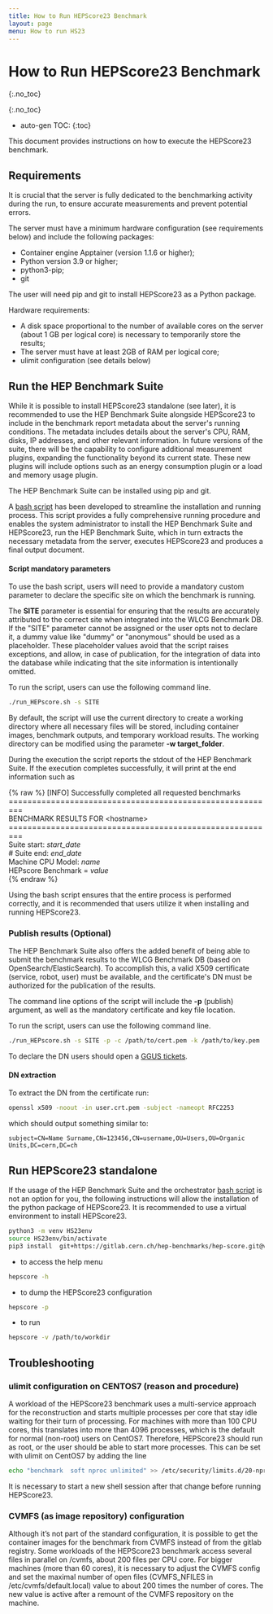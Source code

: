 ```yaml
---
title: How to Run HEPScore23 Benchmark
layout: page
menu: How to run HS23
---
```


# How to Run HEPScore23 Benchmark
{:.no_toc}

{:.no_toc}
* auto-gen TOC:
{:toc}

This document provides instructions on how to execute the HEPScore23 benchmark.

## Requirements

It is crucial that the server is fully dedicated to the benchmarking activity during the run, to ensure accurate measurements and prevent potential errors.

The server must have a minimum hardware configuration (see requirements below) and include the following packages:
   * Container engine Apptainer (version 1.1.6 or higher);
   * Python version 3.9 or higher;
   * python3-pip;
   * git

The user will need pip and git to install HEPScore23 as a Python package.

Hardware requirements:
   * A disk space proportional to the number of available cores on the server (about 1 GB per logical core) is necessary to temporarily store the results;
   * The server must have at least 2GB of RAM per logical core;
   * ulimit configuration (see details below)



## Run the HEP Benchmark Suite

While it is possible to install HEPScore23 standalone (see later), it is recommended to use the HEP Benchmark Suite alongside HEPScore23 to include in the benchmark report metadata about the server's running conditions. The metadata includes details about the server's CPU, RAM, disks, IP addresses, and other relevant information. In future versions of the suite, there will be the capability to configure additional measurement plugins, expanding the functionality beyond its current state. These new plugins will include options such as an energy consumption plugin or a load and memory usage plugin.

The HEP Benchmark Suite can be installed using pip and git.

A [bash script](https://gitlab.cern.ch/hep-benchmarks/hep-benchmark-suite/-/raw/master/examples/hepscore/run_HEPscore.sh) has been developed  to streamline the installation and running process. This script provides a fully comprehensive running procedure and enables the system administrator to install the HEP Benchmark Suite and HEPScore23, run the HEP Benchmark Suite, which in turn extracts the necessary metadata from the server, executes HEPScore23 and produces a final output document. 

#### Script mandatory parameters
To use the bash script, users will need to provide a mandatory custom parameter to declare the specific site on which the benchmark is running. 

The **SITE** parameter is essential for ensuring that the results are accurately attributed to the correct site when integrated into the WLCG Benchmark DB.
If the "SITE" parameter cannot be assigned or the user opts not to declare it, a dummy value like "dummy" or "anonymous" should be used as a placeholder. These placeholder values avoid that the script raises exceptions, and allow, in case of publication, for the integration of data into the database while indicating that the site information is intentionally omitted.

To run the script, users can use the following command line. 
```sh
./run_HEPscore.sh -s SITE 
```

By default, the script will use the current directory to create a working directory where all necessary files will be stored, including container images, benchmark outputs, and temporary workload results. The working directory can be modified using the parameter **-w target_folder**.

During the execution the script reports the stdout of the HEP Benchmark Suite. If the execution completes successfully, it will print at the end information such as

{% raw %}
[INFO] Successfully completed all requested benchmarks<br>
=========================================================<br>
BENCHMARK RESULTS FOR \<hostname\><br>
=========================================================<br>
Suite start: *start_date*<br>#
Suite end:   *end_date*<br>
Machine CPU Model: *name*<br>
HEPscore Benchmark = *value*<br>
{% endraw %}

Using the bash script ensures that the entire process is performed correctly, and it is recommended that users utilize it when installing and running HEPScore23.


### Publish results (Optional)
The HEP Benchmark Suite also offers the added benefit of being able to submit the benchmark results to the WLCG Benchmark DB (based on OpenSearch/ElasticSearch). To accomplish this, a valid X509 certificate (service, robot, user) must be available, and the certificate's DN must be authorized for the publication of the results.

The command line options of the script will include the **-p** (publish) argument, as well as the mandatory certificate and key file location. 

To run the script, users can use the following command line. 
```sh
./run_HEPscore.sh -s SITE -p -c /path/to/cert.pem -k /path/to/key.pem
```

To declare the DN users should open a [GGUS tickets](https://ggus.eu/?mode=ticket_submit). 

#### DN extraction
To extract the DN from the certificate  run:

```sh
openssl x509 -noout -in user.crt.pem -subject -nameopt RFC2253
```

which should output something similar to:
```
subject=CN=Name Surname,CN=123456,CN=username,OU=Users,OU=Organic Units,DC=cern,DC=ch
```


## Run HEPScore23 standalone

If the usage of the HEP Benchmark Suite and the orchestrator [bash script](https://gitlab.cern.ch/hep-benchmarks/hep-benchmark-suite/-/raw/master/examples/hepscore/run_HEPscore.sh) is not an option for you, the following instructions will allow the installation of the python package of HEPScore23.
It is recommended to use a virtual environment to install HEPScore23.

```sh
python3 -m venv HS23env
source HS23env/bin/activate
pip3 install  git+https://gitlab.cern.ch/hep-benchmarks/hep-score.git@v1.5
```
 
* to access the help menu 
```sh
hepscore -h
```

* to dump the HEPScore23 configuration 
```sh
hepscore -p
 ```

* to run
```sh
hepscore -v /path/to/workdir
 ```
 
 
## Troubleshooting
### ulimit configuration on CENTOS7 (reason and procedure)
A workload of the HEPScore23 benchmark uses a multi-service approach for the reconstruction and starts multiple processes per core that stay idle waiting for their turn of processing. For machines with more than 100 CPU cores, this translates into more than 4096 processes, which is the default for normal (non-root) users on CentOS7. Therefore, HEPScore23 should run as root, or the user should be able to start more processes. This can be set with ulimit on CentOS7 by adding the line

```sh
echo "benchmark  soft nproc unlimited" >> /etc/security/limits.d/20-nproc.conf 
```

It is necessary to start a new shell session after that change before running HEPScore23.

### CVMFS (as image repository) configuration 
Although it’s not part of the standard configuration, it is possible to get the container images for the benchmark from CVMFS instead of from the gitlab registry. Some workloads of the HEPScore23 benchmark access several files in parallel on /cvmfs, about 200 files per CPU core. For bigger machines (more than 60 cores), it is necessary to adjust the CVMFS config and set the maximal number of open files (CVMFS_NFILES in /etc/cvmfs/default.local) value to about 200 times the number of cores. The new value is active after a remount of the CVMFS repository on the machine.
